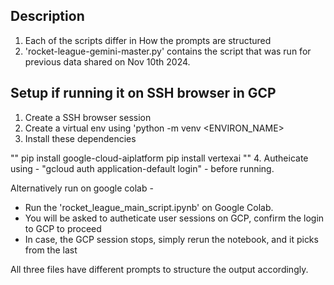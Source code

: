 ## Description 
1. Each of the scripts differ in How the prompts are structured 
2. 'rocket-league-gemini-master.py' contains the script that was run for previous data shared on Nov 10th 2024.

## Setup if running it on SSH browser in GCP
1. Create a SSH browser session 
2. Create a virtual env using 'python -m venv <ENVIRON_NAME>
3. Install these dependencies

""
pip install google-cloud-aiplatform
pip install vertexai
""
4. Autheicate using - "gcloud auth application-default login" - before running.

Alternatively run on google colab - 
 - Run the 'rocket_league_main_script.ipynb' on Google Colab.
 - You will be asked to autheticate user sessions on GCP, confirm the login to GCP to proceed
 - In case, the GCP session stops, simply rerun the notebook, and it picks from the last 

All three files have different prompts to structure the output accordingly. 
